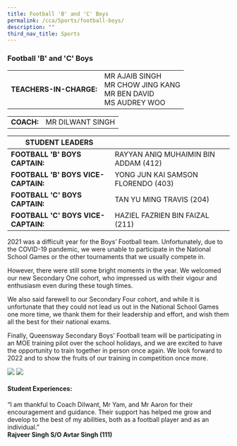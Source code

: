 ```yaml
---
title: Football 'B' and 'C' Boys
permalink: /cca/Sports/football-boys/
description: ""
third_nav_title: Sports
---
```

### Football 'B' and 'C' Boys

|  	|  	|
|---	|---	|
| **TEACHERS-IN-CHARGE:** 	| MR AJAIB SINGH<br>MR CHOW JING KANG<br>MR BEN DAVID<br>MS AUDREY WOO 	|

|  	|  	|
|---	|---	|
| **COACH:** 	| MR DILWANT SINGH 	|

| STUDENT LEADERS 	|  	|
|---	|---	|
| **FOOTBALL 'B' BOYS CAPTAIN:** 	| RAYYAN ANIQ MUHAIMIN BIN ADDAM (412) 	|
| **FOOTBALL 'B' BOYS VICE-CAPTAIN:** 	| YONG JUN KAI SAMSON FLORENDO (403)	|
| **FOOTBALL 'C' BOYS CAPTAIN:** 	| TAN YU MING TRAVIS (204)	|
| **FOOTBALL 'C' BOYS VICE-CAPTAIN:** 	| HAZIEL FAZRIEN BIN FAIZAL (211)	|

2021 was a difficult year for the Boys’ Football team. Unfortunately, due to the COVID-19 pandemic, we were unable to participate in the National School Games or the other tournaments that we usually compete in. 

  

However, there were still some bright moments in the year. We welcomed our new Secondary One cohort, who impressed us with their vigour and enthusiasm even during these tough times. 

  

We also said farewell to our Secondary Four cohort, and while it is unfortunate that they could not lead us out in the National School Games one more time, we thank them for their leadership and effort, and wish them all the best for their national exams. 

  

Finally, Queensway Secondary Boys’ Football team will be participating in an MOE training pilot over the school holidays, and we are excited to have the opportunity to train together in person once again. We look forward to 2022 and to show the fruits of our training in competition once more.

<img src="https://drive.google.com/uc?export=view&id=1L5j0P-CSDJqPyjgYoI5k-ELIaDASJKMS">


<img src="https://drive.google.com/uc?export=view&id=1JHYw5IK9LOXyyarWVkPoQlv82cW2Fvri">




#### Student Experiences:

“I am thankful to Coach Dilwant, Mr Yam, and Mr Aaron for their encouragement and guidance. Their support has helped me grow and develop to the best of my abilities, both as a football player and as an individual.” 
<br> **Rajveer Singh S/O Avtar Singh (111)**